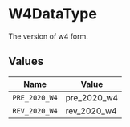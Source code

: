 # W4DataType

The version of w4 form.


## Values

| Name          | Value         |
| ------------- | ------------- |
| `PRE_2020_W4` | pre_2020_w4   |
| `REV_2020_W4` | rev_2020_w4   |